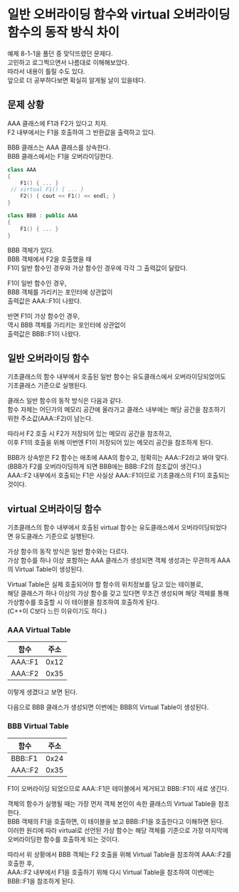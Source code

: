 # 일반 오버라이딩 함수와 virtual 오버라이딩 함수의 동작 방식 차이

예제 8-1-1을 풀던 중 맞닥뜨렸던 문제다.  
고민하고 로그찍으면서 나름대로 이해해보았다.  
따라서 내용이 틀릴 수도 있다.  
앞으로 더 공부하다보면 확실히 알게될 날이 있을테다.  
 
## 문제 상황
 
AAA 클래스에 F1과 F2가 있다고 치자.  
F2 내부에서는 F1을 호출하여 그 반환값을 출력하고 있다.  

BBB 클래스는 AAA 클래스를 상속한다.   
BBB 클래스에서는 F1을 오버라이딩한다.  

```cpp
class AAA
{
    F1() { ... }
 // virtual F1() { ... }
    F2() { cout << F1() << endl; }
}

class BBB : public AAA
{
    F1() { ... }
}
```

BBB 객체가 있다.  
BBB 객체에서 F2을 호출했을 때  
F1이 일반 함수인 경우와 가상 함수인 경우에 각각 그 출력값이 달랐다.  

F1이 일반 함수인 경우,  
BBB 객체를 가리키는 포인터에 상관없이  
출력값은 AAA::F1이 나왔다.

반면 F1이 가상 함수인 경우,  
역시 BBB 객체를 가리키는 포인터에 상관없이  
출력값은 BBB::F1이 나왔다.

## 일반 오버라이딩 함수

기초클래스의 함수 내부에서 호출된 일반 함수는 유도클래스에서 오버라이딩되었어도 기초클래스 기준으로 실행된다.  

클래스 일반 함수의 동작 방식은 다음과 같다.  
함수 자체는 어딘가의 메모리 공간에 올라가고 클래스 내부에는 해당 공간을 참조하기 위한 주소값(AAA::F2)이 남는다.  

따라서 F2 호출 시 F2가 저장되어 있는 메모리 공간을 참조하고,  
이후 F1의 호출을 위해 이번엔 F1이 저장되어 있는 메모리 공간을 참조하게 된다.  

BBB가 상속받은 F2 함수는 애초에 AAA의 함수고, 정확히는 AAA::F2라고 봐야 맞다.  
(BBB가 F2를 오버라이딩하게 되면 BBB에는 BBB::F2의 참조값이 생긴다.)  
AAA::F2 내부에서 호출되는 F1은 사실상 AAA::F1이므로 기초클래스의 F1이 호출되는 것이다.  

## virtual 오버라이딩 함수

기초클래스의 함수 내부에서 호출된 virtual 함수는 유도클래스에서 오버라이딩되었다면 유도클래스 기준으로 실행된다.  

가상 함수의 동작 방식은 일반 함수와는 다르다.  
가상 함수를 하나 이상 포함하는 AAA 클래스가 생성되면 객체 생성과는 무관하게 AAA의 Virtual Table이 생성된다.  

Virtual Table은 실제 호출되어야 할 함수의 위치정보를 담고 있는 테이블로,  
해당 클래스가 하나 이상의 가상 함수를 갖고 있다면 무조건 생성되며 해당 객체를 통해 가상함수를 호출할 시 이 테이블을 참조하여 호출하게 된다.  
(C++이 C보다 느린 이유이기도 하다.)

### AAA Virtual Table

|함수|주소|
|---|---|
|AAA::F1|0x12|
|AAA::F2|0x35|

이렇게 생겼다고 보면 된다.  

다음으로 BBB 클래스가 생성되면 이번에는 BBB의 Virtual Table이 생성된다.  

### BBB Virtual Table

|함수|주소|
|---|---|
|BBB::F1|0x24|
|AAA::F2|0x35|

F1이 오버라이딩 되었으므로 AAA::F1은 테이블에서 제거되고 BBB::F1이 새로 생긴다.  

객체의 함수가 실행될 때는 가장 먼저 객체 본인이 속한 클래스의 Virtual Table을 참조한다.  
BBB 객체의 F1을 호출하면, 이 테이블을 보고 BBB::F1을 호출한다고 이해하면 된다.  
이러한 원리에 따라 virtual로 선언된 가상 함수는 해당 객체를 기준으로 가장 마지막에 오버라이딩한 함수를 호출하게 되는 것이다.  

따라서 위 상황에서 BBB 객체는 F2 호출을 위해 Virtual Table을 참조하여 AAA::F2를 호출한 후,  
AAA::F2 내부에서 F1을 호출하기 위해 다시 Virtual Table을 참조하여 이번에는 BBB::F1을 참조하게 된다.  
